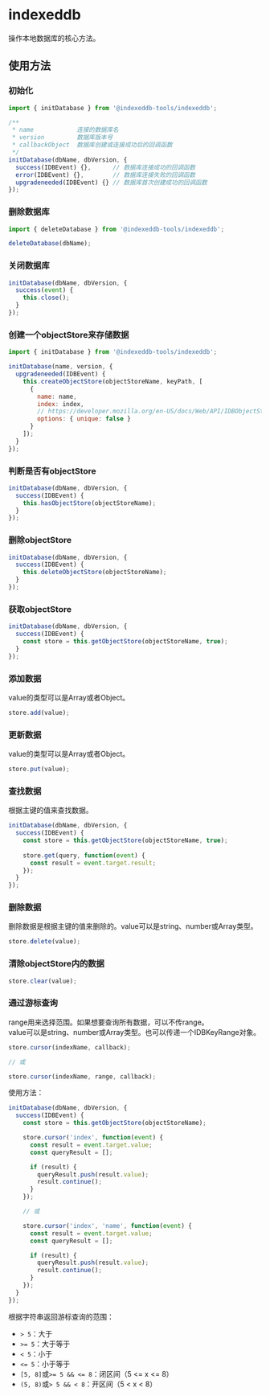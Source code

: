 # indexeddb

操作本地数据库的核心方法。

## 使用方法

### 初始化

```javascript
import { initDatabase } from '@indexeddb-tools/indexeddb';

/**
 * name            连接的数据库名
 * version         数据库版本号
 * callbackObject  数据库创建或连接成功后的回调函数
 */
initDatabase(dbName, dbVersion, {
  success(IDBEvent) {},      // 数据库连接成功的回调函数
  error(IDBEvent) {},        // 数据库连接失败的回调函数
  upgradeneeded(IDBEvent) {} // 数据库首次创建成功的回调函数
});
```

### 删除数据库

```javascript
import { deleteDatabase } from '@indexeddb-tools/indexeddb';

deleteDatabase(dbName);
```

### 关闭数据库

```javascript
initDatabase(dbName, dbVersion, {
  success(event) {
    this.close();
  }
});
```

### 创建一个objectStore来存储数据

```javascript
import { initDatabase } from '@indexeddb-tools/indexeddb';

initDatabase(name, version, {
  upgradeneeded(IDBEvent) {
    this.createObjectStore(objectStoreName, keyPath, [
      {
        name: name,
        index: index,
        // https://developer.mozilla.org/en-US/docs/Web/API/IDBObjectStore/createIndex
        options: { unique: false }
      }
    ]);
  }
});
```

### 判断是否有objectStore

```javascript
initDatabase(dbName, dbVersion, {
  success(IDBEvent) {
    this.hasObjectStore(objectStoreName);
  }
});
```

### 删除objectStore

```javascript
initDatabase(dbName, dbVersion, {
  success(IDBEvent) {
    this.deleteObjectStore(objectStoreName);
  }
});
```

### 获取objectStore

```javascript
initDatabase(dbName, dbVersion, {
  success(IDBEvent) {
    const store = this.getObjectStore(objectStoreName, true);
  }
});
```

### 添加数据

value的类型可以是Array或者Object。

```javascript
store.add(value);
```

### 更新数据

value的类型可以是Array或者Object。

```javascript
store.put(value);
```

### 查找数据

根据主键的值来查找数据。

```javascript
initDatabase(dbName, dbVersion, {
  success(IDBEvent) {
    const store = this.getObjectStore(objectStoreName, true);
    
    store.get(query, function(event) {
      const result = event.target.result;
    });
  }
});
```

### 删除数据

删除数据是根据主键的值来删除的。value可以是string、number或Array类型。

```javascript
store.delete(value);
```

### 清除objectStore内的数据

```javascript
store.clear(value);
```

### 通过游标查询

range用来选择范围。如果想要查询所有数据，可以不传range。   
value可以是string、number或Array类型。也可以传递一个IDBKeyRange对象。

```javascript
store.cursor(indexName, callback);

// 或

store.cursor(indexName, range, callback);
```

使用方法：

```javascript
initDatabase(dbName, dbVersion, {
  success(IDBEvent) {
    const store = this.getObjectStore(objectStoreName);

    store.cursor('index', function(event) {
      const result = event.target.value;
      const queryResult = [];

      if (result) {
        queryResult.push(result.value);
        result.continue();
      }
    });

    // 或

    store.cursor('index', 'name', function(event) {
      const result = event.target.value;
      const queryResult = [];

      if (result) {
        queryResult.push(result.value);
        result.continue();
      }
    });
  }
});
```

根据字符串返回游标查询的范围：

* `> 5`：大于
* `>= 5`：大于等于
* `< 5`：小于
* `<= 5`：小于等于
* `[5, 8]`或`>= 5 && <= 8`：闭区间（5 <= x <= 8）
* `(5, 8)`或`> 5 && < 8`：开区间（5 < x < 8）